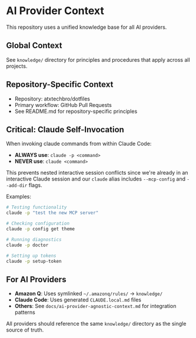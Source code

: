 # AI Provider Context

This repository uses a unified knowledge base for all AI providers.

## Global Context
See `knowledge/` directory for principles and procedures that apply across all projects.

## Repository-Specific Context
- Repository: atxtechbro/dotfiles
- Primary workflow: GitHub Pull Requests
- See README.md for repository-specific principles

## Critical: Claude Self-Invocation
When invoking claude commands from within Claude Code:
- **ALWAYS use**: `claude -p <command>` 
- **NEVER use**: `claude <command>`

This prevents nested interactive session conflicts since we're already in an interactive Claude session and our `claude` alias includes `--mcp-config` and `--add-dir` flags.

Examples:
```bash
# Testing functionality
claude -p "test the new MCP server"

# Checking configuration
claude -p config get theme

# Running diagnostics
claude -p doctor

# Setting up tokens
claude -p setup-token
```

## For AI Providers
- **Amazon Q**: Uses symlinked `~/.amazonq/rules/` → `knowledge/`
- **Claude Code**: Uses generated `CLAUDE.local.md` files
- **Others**: See `docs/ai-provider-agnostic-context.md` for integration patterns

All providers should reference the same `knowledge/` directory as the single source of truth.